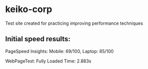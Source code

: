 # keiko-corp
Test site created for practicing improving performance techniques


## Initial speed results:

PageSpeed Insights:
Mobile: 69/100, 
Laptop: 85/100

WebPageTest:
Fully Loaded Time: 2.883s
